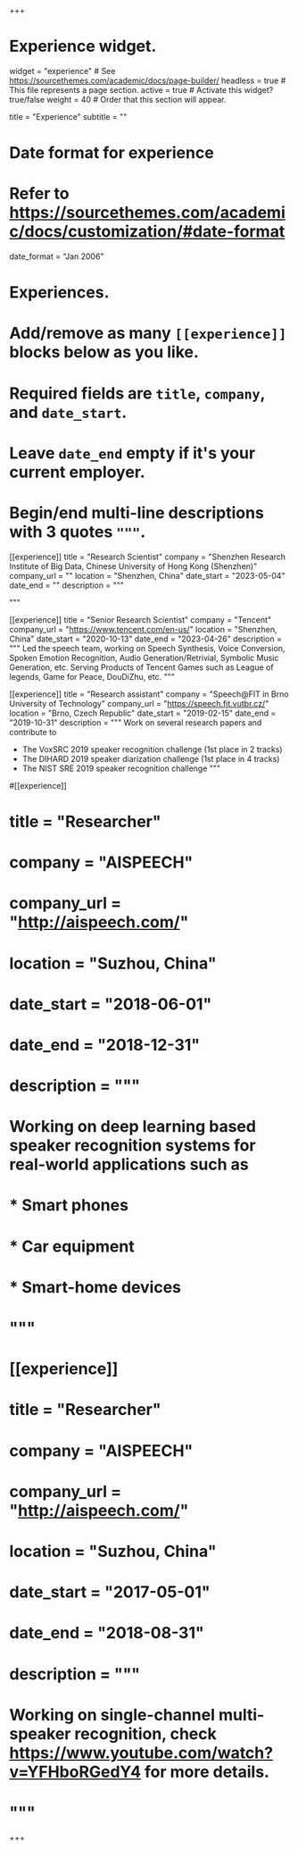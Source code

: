 +++
# Experience widget.
widget = "experience"  # See https://sourcethemes.com/academic/docs/page-builder/
headless = true  # This file represents a page section.
active = true  # Activate this widget? true/false
weight = 40  # Order that this section will appear.

title = "Experience"
subtitle = ""

# Date format for experience
#   Refer to https://sourcethemes.com/academic/docs/customization/#date-format
date_format = "Jan 2006"

# Experiences.
#   Add/remove as many `[[experience]]` blocks below as you like.
#   Required fields are `title`, `company`, and `date_start`.
#   Leave `date_end` empty if it's your current employer.
#   Begin/end multi-line descriptions with 3 quotes `"""`.
[[experience]]
  title = "Research Scientist"
  company = "Shenzhen Research Institute of Big Data, Chinese University of Hong Kong (Shenzhen)"
  company_url = ""
  location = "Shenzhen, China"
  date_start = "2023-05-04"
  date_end = ""
  description = """
  
  """


[[experience]]
  title = "Senior Research Scientist"
  company = "Tencent"
  company_url = "https://www.tencent.com/en-us/"
  location = "Shenzhen, China"
  date_start = "2020-10-13"
  date_end = "2023-04-26"
  description = """
  Led the speech team, working on Speech Synthesis, Voice Conversion, Spoken Emotion Recognition, Audio Generation/Retrivial, Symbolic Music Generation, etc.
  Serving Products of Tencent Games such as League of legends, Game for Peace, DouDiZhu, etc.
  """

[[experience]]
  title = "Research assistant"
  company = "Speech@FIT in Brno University of Technology"
  company_url = "https://speech.fit.vutbr.cz/"
  location = "Brno, Czech Republic"
  date_start = "2019-02-15"
  date_end = "2019-10-31"
  description = """
  Work on several research papers and contribute to 
  * The VoxSRC 2019 speaker recognition challenge (1st place in 2 tracks)
  * The DIHARD 2019 speaker diarization challenge (1st place in 4 tracks)
  * The NIST SRE 2019 speaker recognition challenge 
  """

#[[experience]]
#  title = "Researcher"
#  company = "AISPEECH"
#  company_url = "http://aispeech.com/"
#  location = "Suzhou, China"
#  date_start = "2018-06-01"
#  date_end = "2018-12-31"
#  description = """
#  Working on deep learning based speaker recognition systems for real-world applications such as
#  * Smart phones
#  * Car equipment
#  * Smart-home devices
#  """

#  [[experience]]
#  title = "Researcher"
#  company = "AISPEECH"
#  company_url = "http://aispeech.com/"
#  location = "Suzhou, China"
#  date_start = "2017-05-01"
#  date_end = "2018-08-31"
#  description = """
#  Working on single-channel multi-speaker recognition, check https://www.youtube.com/watch?v=YFHboRGedY4 for more details.
#  """
+++
